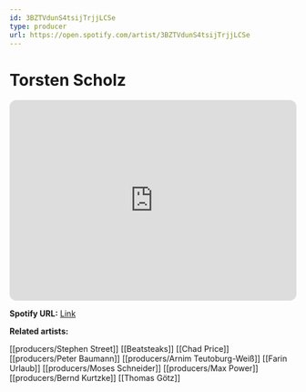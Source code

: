 ```yaml
---
id: 3BZTVdunS4tsijTrjjLCSe
type: producer
url: https://open.spotify.com/artist/3BZTVdunS4tsijTrjjLCSe
---
```

# Torsten Scholz

<iframe style="border-radius:12px" src="https://open.spotify.com/embed/artist/3BZTVdunS4tsijTrjjLCSe" width="100%" height="352" frameBorder="0" allowfullscreen="" allow="autoplay; clipboard-write; encrypted-media; fullscreen; picture-in-picture" loading="lazy"></iframe>

**Spotify URL:** [Link](https://open.spotify.com/artist/3BZTVdunS4tsijTrjjLCSe)

**Related artists:**

[[producers/Stephen Street]]
[[Beatsteaks]]
[[Chad Price]]
[[producers/Peter Baumann]]
[[producers/Arnim Teutoburg-Weiß]]
[[Farin Urlaub]]
[[producers/Moses Schneider]]
[[producers/Max Power]]
[[producers/Bernd Kurtzke]]
[[Thomas Götz]]
